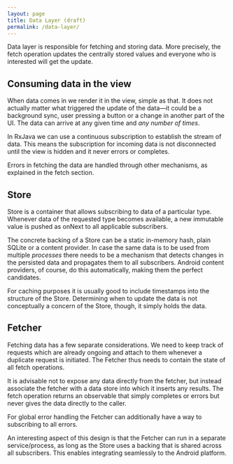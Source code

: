```yaml
---
layout: page
title: Data Layer (draft)
permalink: /data-layer/
---
```



Data layer is responsible for fetching and storing data. More precisely, the fetch operation updates the centrally stored values and everyone who is interested will get the update.


Consuming data in the view
--------------------------

When data comes in we render it in the view, simple as that. It does not actually matter what triggered the update of the data&mdash;it could be a background sync, user pressing a button or a change in another part of the UI. The data can arrive at any given time and <i>any number of times</i>.

In RxJava we can use a continuous subscription to establish the stream of data. This means the subscription for incoming data is not disconnected until the view is hidden and it never errors or completes.

Errors in fetching the data are handled through other mechanisms, as explained in the fetch section.


Store
-----

Store is a container that allows subscribing to data of a particular type. Whenever data of the requested type becomes available, a new immutable value is pushed as onNext to all applicable subscribers.

The concrete backing of a Store can be a static in-memory hash, plain SQLite or a content provider. In case the same data is to be used from multiple <i>processes</i> there needs to be a mechanism that detects changes in the persisted data and propagates them to all subscribers. Android content providers, of course, do this automatically, making them the perfect candidates.

For caching purposes it is usually good to include timestamps into the structure of the Store. Determining when to update the data is not conceptually a concern of the Store, though, it simply holds the data.


Fetcher
-------

Fetching data has a few separate considerations. We need to keep track of requests which are already ongoing and attach to them whenever a duplicate request is initiated. The Fetcher thus needs to contain the state of all fetch operations.

It is advisable not to expose any data directly from the fetcher, but instead associate the fetcher with a data store into which it inserts any results. The fetch operation returns an observable that simply completes or errors but never gives the data directly to the caller.

For global error handling the Fetcher can additionally have a way to subscribing to all errors.

An interesting aspect of this design is that the Fetcher can run in a separate service/process, as long as the Store uses a backing that is shared across all subscribers. This enables integrating seamlessly to the Android platform.



